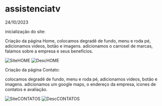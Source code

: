 # assistenciatv
24/10/2023

inicialização do site: 

Criação da página Home, colocamos degradê de fundo, menu e roda pé, adicionamos videos, botão e imagens. 
adicionamos o carrosel de marcas, falamos sobre a empresa e seus beneficios.


![SiteHOME](https://github.com/polianacaroline/assistenciatv/assets/104094484/eb5c4c74-7447-4109-9d21-667d06690f73)
![DescHOME](https://github.com/polianacaroline/assistenciatv/assets/104094484/21724ea5-9451-479f-8219-50f6636f0d60)



Criação da página Contato:

colocamos degradê de fundo, menu e roda pé, adicionamos videos, botão e imagens.
adicionamos um google maps, o endereço da empresa, icones de contatos e avaliação.


![SiteCONTATOS](https://github.com/polianacaroline/assistenciatv/assets/104094484/59f2e3ef-3d6c-4998-b309-9e28380440e2)
![DescCONTATOS](https://github.com/polianacaroline/assistenciatv/assets/104094484/65720a76-c94a-420a-a44b-79f5a85a741d)

